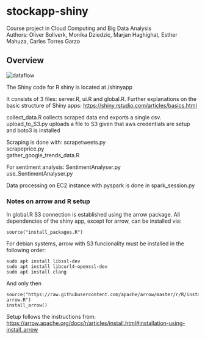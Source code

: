 # stockapp-shiny

Course project in Cloud Computing and Big Data Analysis<br>
Authors: Oliver Bollverk, Monika Dziedzic, Marjan Haghighat, Esther Mahuza, Carles Torres Garzo

## Overview

![dataflow](https://user-images.githubusercontent.com/65232333/170896480-6832e312-75e2-41d3-8980-cd842761fd8d.png)

The Shiny code for R shiny is located at /shinyapp

It consists of 3 files: server.R, ui.R and global.R. Further explanations on the basic structure of Shiny apps: https://shiny.rstudio.com/articles/basics.html

collect_data.R collects scraped data end exports a single csv. <br>
upload_to_S3.py uploads a file to S3 given that aws credentials are setup and boto3 is installed

Scraping is done with:
scrapetweets.py <br>
scrapeprice.py <br>
gather_google_trends_data.R <br>

For sentiment analysis:
SentimentAnalyser.py <br>
use_SentimentAnalyser.py <br>

Data processing on EC2 instance with pyspark is done in spark_session.py

### Notes on arrow and R setup

In global.R S3 connection is established using the arrow package. All dependencies of the shiny app, except for arrow, can be installed via:
```{R}
source("install_packages.R")
```

For debian systems, arrow with S3 funcionality must be installed in the following order:
```{bash}
sudo apt install libssl-dev
sudo apt install libcurl4-openssl-dev 
sudo apt install clang
```

And only then 
```{R}
source("https://raw.githubusercontent.com/apache/arrow/master/r/R/install-arrow.R")
install_arrow()
```

Setup follows the instructions from: https://arrow.apache.org/docs/r/articles/install.html#installation-using-install_arrow

